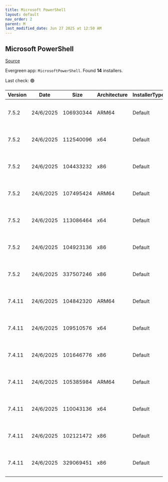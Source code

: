 ```yaml
---
title: Microsoft PowerShell
layout: default
nav_order: 2
parent: M
last_modified_date: Jun 27 2025 at 12:50 AM
---
```


## Microsoft PowerShell

[Source](https://docs.microsoft.com/powershell/)

Evergreen app: `MicrosoftPowerShell`. Found **14** installers.

Last check: 🟢

| Version | Date      | Size      | Architecture | InstallerType | Type       | URI                                                                                                                                                                                                      | Release |
| ------- | --------- | --------- | ------------ | ------------- | ---------- | -------------------------------------------------------------------------------------------------------------------------------------------------------------------------------------------------------- | ------- |
| 7.5.2   | 24/6/2025 | 106930344 | ARM64        | Default       | exe        | [https://github.com/PowerShell/PowerShell/releases/download/v7.5.2/PowerShell-7.5.2-win-arm64.exe](https://github.com/PowerShell/PowerShell/releases/download/v7.5.2/PowerShell-7.5.2-win-arm64.exe)     | Stable  |
| 7.5.2   | 24/6/2025 | 112540096 | x64          | Default       | exe        | [https://github.com/PowerShell/PowerShell/releases/download/v7.5.2/PowerShell-7.5.2-win-x64.exe](https://github.com/PowerShell/PowerShell/releases/download/v7.5.2/PowerShell-7.5.2-win-x64.exe)         | Stable  |
| 7.5.2   | 24/6/2025 | 104433232 | x86          | Default       | exe        | [https://github.com/PowerShell/PowerShell/releases/download/v7.5.2/PowerShell-7.5.2-win-x86.exe](https://github.com/PowerShell/PowerShell/releases/download/v7.5.2/PowerShell-7.5.2-win-x86.exe)         | Stable  |
| 7.5.2   | 24/6/2025 | 107495424 | ARM64        | Default       | msi        | [https://github.com/PowerShell/PowerShell/releases/download/v7.5.2/PowerShell-7.5.2-win-arm64.msi](https://github.com/PowerShell/PowerShell/releases/download/v7.5.2/PowerShell-7.5.2-win-arm64.msi)     | Stable  |
| 7.5.2   | 24/6/2025 | 113086464 | x64          | Default       | msi        | [https://github.com/PowerShell/PowerShell/releases/download/v7.5.2/PowerShell-7.5.2-win-x64.msi](https://github.com/PowerShell/PowerShell/releases/download/v7.5.2/PowerShell-7.5.2-win-x64.msi)         | Stable  |
| 7.5.2   | 24/6/2025 | 104923136 | x86          | Default       | msi        | [https://github.com/PowerShell/PowerShell/releases/download/v7.5.2/PowerShell-7.5.2-win-x86.msi](https://github.com/PowerShell/PowerShell/releases/download/v7.5.2/PowerShell-7.5.2-win-x86.msi)         | Stable  |
| 7.5.2   | 24/6/2025 | 337507246 | x86          | Default       | msixbundle | [https://github.com/PowerShell/PowerShell/releases/download/v7.5.2/PowerShell-7.5.2.msixbundle](https://github.com/PowerShell/PowerShell/releases/download/v7.5.2/PowerShell-7.5.2.msixbundle)           | Stable  |
| 7.4.11  | 24/6/2025 | 104842320 | ARM64        | Default       | exe        | [https://github.com/PowerShell/PowerShell/releases/download/v7.4.11/PowerShell-7.4.11-win-arm64.exe](https://github.com/PowerShell/PowerShell/releases/download/v7.4.11/PowerShell-7.4.11-win-arm64.exe) | LTS     |
| 7.4.11  | 24/6/2025 | 109510576 | x64          | Default       | exe        | [https://github.com/PowerShell/PowerShell/releases/download/v7.4.11/PowerShell-7.4.11-win-x64.exe](https://github.com/PowerShell/PowerShell/releases/download/v7.4.11/PowerShell-7.4.11-win-x64.exe)     | LTS     |
| 7.4.11  | 24/6/2025 | 101646776 | x86          | Default       | exe        | [https://github.com/PowerShell/PowerShell/releases/download/v7.4.11/PowerShell-7.4.11-win-x86.exe](https://github.com/PowerShell/PowerShell/releases/download/v7.4.11/PowerShell-7.4.11-win-x86.exe)     | LTS     |
| 7.4.11  | 24/6/2025 | 105385984 | ARM64        | Default       | msi        | [https://github.com/PowerShell/PowerShell/releases/download/v7.4.11/PowerShell-7.4.11-win-arm64.msi](https://github.com/PowerShell/PowerShell/releases/download/v7.4.11/PowerShell-7.4.11-win-arm64.msi) | LTS     |
| 7.4.11  | 24/6/2025 | 110043136 | x64          | Default       | msi        | [https://github.com/PowerShell/PowerShell/releases/download/v7.4.11/PowerShell-7.4.11-win-x64.msi](https://github.com/PowerShell/PowerShell/releases/download/v7.4.11/PowerShell-7.4.11-win-x64.msi)     | LTS     |
| 7.4.11  | 24/6/2025 | 102121472 | x86          | Default       | msi        | [https://github.com/PowerShell/PowerShell/releases/download/v7.4.11/PowerShell-7.4.11-win-x86.msi](https://github.com/PowerShell/PowerShell/releases/download/v7.4.11/PowerShell-7.4.11-win-x86.msi)     | LTS     |
| 7.4.11  | 24/6/2025 | 329069451 | x86          | Default       | msixbundle | [https://github.com/PowerShell/PowerShell/releases/download/v7.4.11/PowerShell-7.4.11.msixbundle](https://github.com/PowerShell/PowerShell/releases/download/v7.4.11/PowerShell-7.4.11.msixbundle)       | LTS     |
